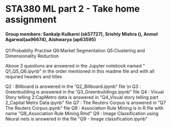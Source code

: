 # STA380 ML part 2 - Take home assignment
#### Group members: Sankalp Kulkarni (sk57727), Srishty Mishra (), Anmol Agarwal(aa96674), Aishwarya (ap63595)

Q1:Probablity Practise
Q6:Market Segmentation 
Q5:Clustering and Dimensionality Reduction 

Above 3 questions are answered in the Jupyter notebook named " Q1_Q5_Q6.ipynb" in the order mentioned in this readme file and with all requried headers and titles


Q2 : Billboard is answered in the 'Q2_Billboard.ipynb" file \n
Q3 : Greenbuilding is answered in the 'Q3_Greenbuildings.ipynb" file
Q4 : Visual Story telling 2:CapMetro data is answered in "Q4_Visual story telling part 2_Capital Metro Data.ipynb" file
Q7 : The Reuters Corpus is answered in "Q7 The Reuters Corpus.ipynb" file
Q8 : Association Rule Mining is in R file with name "Q8_Association Rule Mining.Rmd"
Q9 : Image Classification using Neural nets is answered in the file "Q9 - Image classification.ipynb"






